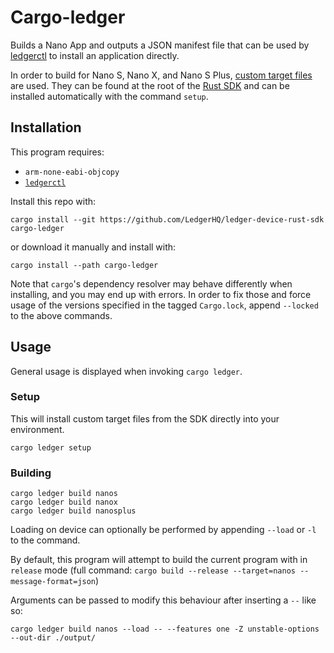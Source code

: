 # Cargo-ledger

Builds a Nano App and outputs a JSON manifest file that can be used by [ledgerctl](https://github.com/LedgerHQ/ledgerctl) to install an application directly.

In order to build for Nano S, Nano X, and Nano S Plus, [custom target files](https://docs.rust-embedded.org/embedonomicon/custom-target.html) are used. They can be found at the root of the [Rust SDK](https://github.com/LedgerHQ/ledger-nanos-sdk/) and can be installed automatically with the command `setup`.

## Installation

This program requires:

- `arm-none-eabi-objcopy`
- [`ledgerctl`](https://github.com/LedgerHQ/ledgerctl)

Install this repo with:

```
cargo install --git https://github.com/LedgerHQ/ledger-device-rust-sdk cargo-ledger 
```

or download it manually and install with:

```
cargo install --path cargo-ledger
```

Note that `cargo`'s dependency resolver may behave differently when installing, and you may end up with errors.
In order to fix those and force usage of the versions specified in the tagged `Cargo.lock`, append `--locked` to the above commands.

## Usage

General usage is displayed when invoking `cargo ledger`.

### Setup

This will install custom target files from the SDK directly into your environment.

```
cargo ledger setup
```

### Building

```
cargo ledger build nanos
cargo ledger build nanox
cargo ledger build nanosplus
```

Loading on device can optionally be performed by appending `--load` or `-l` to the command.

By default, this program will attempt to build the current program with in `release` mode (full command: `cargo build --release --target=nanos --message-format=json`)

Arguments can be passed to modify this behaviour after inserting a `--` like so:

```
cargo ledger build nanos --load -- --features one -Z unstable-options --out-dir ./output/
```
